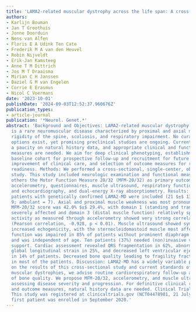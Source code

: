 ```yaml
---
title: 'LAMA2-related muscular dystrophy across the life span: A cross-sectional study'
authors:
- Karlijn Bouman
- Jan T Groothuis
- Jonne Doorduin
- Nens van Alfen
- Floris E A Udink Ten Cate
- Frederik M A van den Heuvel
- Robin Nijveldt
- Erik-Jan Kamsteeg
- Anne T M Dittrich
- Jos M T Draaisma
- Mirian C H Janssen
- Baziel G M van Engelen
- Corrie E Erasmus
- Nicol C Voermans
date: '2023-10-01'
publishDate: '2024-09-03T12:52:37.960676Z'
publication_types:
- article-journal
publication: '*Neurol. Genet.*'
abstract: 'Background and Objectives: LAMA2-related muscular dystrophy (LAMA2-MD)
  is a rare neuromuscular disease characterized by proximal and axial muscle weakness,
  rigidity of the spine, scoliosis, and respiratory impairment. No curative treatment
  options exist, yet promising preclinical studies are ongoing. Currently, there is
  a paucity on natural history data, and appropriate clinical and functional outcome
  measures are needed. We aim for deep clinical phenotyping, establishment of a well-characterized
  baseline cohort for prospective follow-up and recruitment for future clinical trials,
  improvement of clinical care, and selection of outcome measures for reaching trial
  readiness. Methods: We performed a cross-sectional, single-center, observational
  study. This study included neurologic examination and functional measurements among
  others the Motor Function Measure 20/32 (MFM-20/32) as primary outcome measure,
  accelerometry, questionnaires, muscle ultrasound, respiratory function tests, electrocardiography
  and echocardiography, and dual-energy X-ray absorptiometry. Results: Twenty-seven
  patients with genetically confirmed LAMA2-MD were included (21 $±$ 13 years; M =
  9; ambulant = 7). Axial and proximal muscle weakness was most pronounced. The mean
  MFM-20/32 score was 42.0% $±$ 29.4%, with domain 1 (standing and transfers) being
  severely affected and domain 3 (distal muscle function) relatively spared. Physical
  activity as measured through accelerometry showed very strong correlations to MFM-20/32
  (Pearson correlation, -0.928, p < 0.01). Muscle ultrasound showed symmetrically
  increased echogenicity, with the sternocleidomastoid muscle most affected. Respiratory
  function was impaired in 85% of patients without prominent diaphragm dysfunction
  and was independent of age. Ten patients (37%) needed (non)invasive ventilatory
  support. Cardiac assessment revealed QRS fragmentation in 62%, abnormal left ventricular
  global longitudinal strain in 25%, and decreased left ventricular ejection fraction
  in 14% of patients. Decreased bone quality leading to fragility fractures was seen
  in most of the patients. Discussion: LAMA2-MD has a widely variable phenotype. Based
  on the results of this cross-sectional study and current standards of care for congenital
  muscular dystrophies, we advise routine cardiorespiratory follow-up and optimization
  of bone quality. We propose MFM-20/32, accelerometry, and muscle ultrasound for
  assessing disease severity and progression. For definitive clinical recommendations
  and outcome measures, natural history data are needed. Clinical Trials Registration:
  This study was registered at clinicaltrials.gov (NCT04478981, 21 July 2020). The
  first patient was enrolled in September 2020.'
---
```

